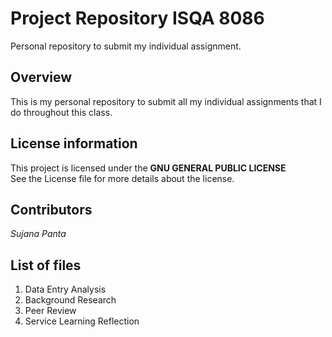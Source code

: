# Project Repository ISQA 8086  
Personal repository to submit my individual assignment.  
  
## Overview  
This is my personal repository to submit all my individual assignments that I do throughout this class.  
>
## License information  
This project is licensed under the **GNU GENERAL PUBLIC LICENSE**  
See the License file for more details about the license.
>
## Contributors  
_Sujana Panta_
>
## List of files  
1. Data Entry Analysis
2. Background Research
3. Peer Review
4. Service Learning Reflection

